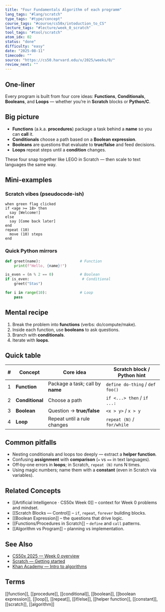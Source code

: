 ```yaml
---
title: "Four Fundamentals Algorithm of each programm"  
lang_tags: "#lang/scratch"
type_tags: "#type/concept"
course_tags: "#course/cs50x/intoduction_to_CS"
lecture_tags: "#lecture/week_0_scratch"
tool_tags: "#tool/scratch"
atom_idx: 02
status: "done"
difficulty: "easy"
date: "2025-08-11"
timecode: ""
source: "https://cs50.harvard.edu/x/2025/weeks/0/"
review_next: ""
---
```


## **One-liner**

Every program is built from four core ideas: **Functions**, **Conditionals**, **Booleans**, and **Loops** — whether you’re in **Scratch** blocks or **Python/C**.

## Big picture

- **Functions** (a.k.a. **procedures**) package a task behind a **name** so you can **call** it.  
- **Conditionals** choose a path based on a **Boolean expression**.  
- **Booleans** are questions that evaluate to **true/false** and feed decisions.  
- **Loops** repeat steps until a **condition** changes.

These four snap together like LEGO in Scratch — then scale to text languages the same way.

## Mini-examples

### Scratch vibes (pseudocode-ish)

```
when green flag clicked
if <age >= 18> then
  say [Welcome!]
else
  say [Come back later]
end
repeat (10)
  move (10) steps
end
```

### Quick Python mirrors

```python
def greet(name):                  # Function
    print(f"Hello, {name}!")

is_even = (n % 2 == 0)            # Boolean
if is_even:                        # Conditional
    greet("Stas")

for i in range(10):               # Loop
    pass
```

## Mental recipe

1. Break the problem into **functions** (verbs: do/compute/make).  
2. Inside each function, use **booleans** to ask questions.  
3. Branch with **conditionals**.  
4. Iterate with **loops**.

## Quick table

| **#** | **Concept**        | **Core idea**                            | **Scratch block / Python hint** |
|------:|--------------------|------------------------------------------|----------------------------------|
| 1 | **Function**         | Package a task; call by **name**         | `define do-thing` / `def foo()`  |
| 2 | **Conditional**      | Choose a path                            | `if <...> then` / `if ...:`      |
| 3 | **Boolean**          | Question → **true/false**                 | `<x > y>` / `x > y`              |
| 4 | **Loop**             | Repeat until a rule changes              | `repeat (N)` / `for/while`       |

## Common pitfalls

- Nesting conditionals and loops too deeply — extract a **helper function**.  
- Confusing **assignment** with **comparison** (`=` vs `==` in text languages).  
- Off‑by‑one errors in **loops**; in Scratch, `repeat (N)` runs N times.  
- Using magic numbers; name them with a **constant** (even in Scratch via variables).

## Related Concepts

- [[Artificial Intelligence · CS50x Week 0]] – context for Week 0 problems and mindset.  
- [[Scratch Blocks — Control]] – `if`, `repeat`, `forever` building blocks.  
- [[Boolean Expression]] – the questions that drive logic.  
- [[Functions/Procedures in Scratch]] – `define` and `call` patterns.  
- [[Algorithm vs Program]] – planning vs implementation.

## See Also

- [CS50x 2025 — Week 0 overview](https://cs50.harvard.edu/x/2025/weeks/0/)  
- [Scratch — Getting started](https://scratch.mit.edu/ideas)  
- [Khan Academy — Intro to algorithms](https://www.khanacademy.org/computing/computer-science/algorithms)

## Terms

[[function]], [[procedure]], [[conditional]], [[boolean]], [[boolean expression]], [[loop]], [[repeat]], [[if/else]], [[helper function]], [[constant]], [[scratch]], [[algorithm]]
